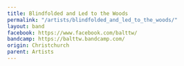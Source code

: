 ```yaml
---
title: Blindfolded and Led to the Woods
permalink: "/artists/blindfolded_and_led_to_the_woods/"
layout: band
facebook: https://www.facebook.com/balttw/
bandcamp: https://balttw.bandcamp.com/
origin: Christchurch
parent: Artists
---
```

